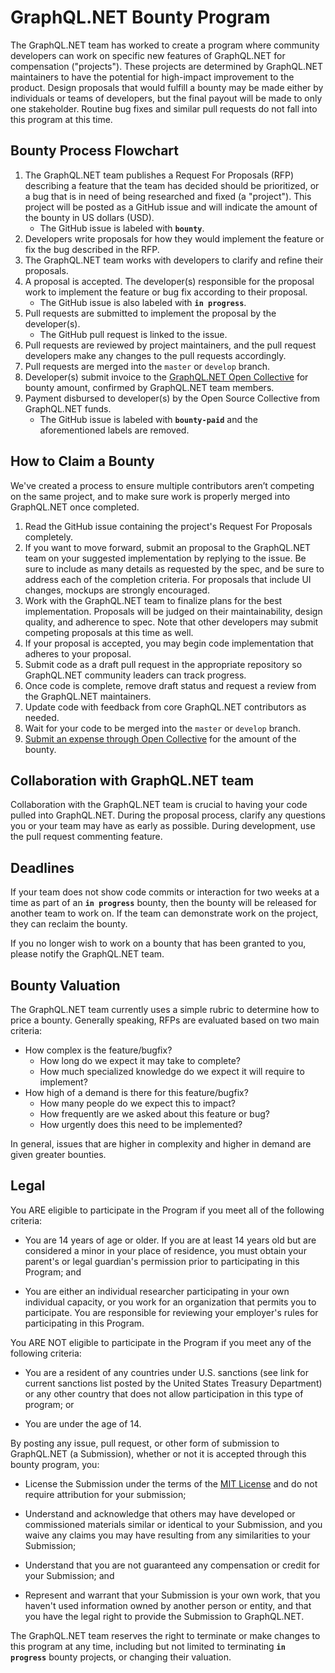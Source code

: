 # GraphQL.NET Bounty Program

The GraphQL.NET team has worked to create a program where community developers can work on specific new features
of GraphQL.NET for compensation ("projects"). These projects are determined by GraphQL.NET maintainers to have the
potential for high-impact improvement to the product. Design proposals that would fulfill a bounty may
be made either by individuals or teams of developers, but the final payout will be made to only one stakeholder.
Routine bug fixes and similar pull requests do not fall into this program at this time.


## Bounty Process Flowchart

1. The GraphQL.NET team publishes a Request For Proposals (RFP) describing a feature that the team has decided
   should be prioritized, or a bug that is in need of being researched and fixed (a "project"). This project
   will be posted as a GitHub issue and will indicate the amount of the bounty in US dollars (USD).
     * The GitHub issue is labeled with **`bounty`**.
2. Developers write proposals for how they would implement the feature or fix the bug described in the RFP.
3. The GraphQL.NET team works with developers to clarify and refine their proposals.
4. A proposal is accepted. The developer(s) responsible for the proposal work to implement the feature or
   bug fix according to their proposal.
    * The GitHub issue is also labeled with **`in progress`**.
5. Pull requests are submitted to implement the proposal by the developer(s).
    * The GitHub pull request is linked to the issue.
6. Pull requests are reviewed by project maintainers, and the pull request developers make any changes to the
   pull requests accordingly.
7. Pull requests are merged into the `master` or `develop` branch.
8. Developer(s) submit invoice to the [GraphQL.NET Open Collective](https://opencollective.com/graphql-net)
   for bounty amount, confirmed by GraphQL.NET team members.
9. Payment disbursed to developer(s) by the Open Source Collective from GraphQL.NET funds.
    * The GitHub issue is labeled with **`bounty-paid`** and the aforementioned labels are removed.


## How to Claim a Bounty

We've created a process to ensure multiple contributors aren’t competing on the same project, and to make sure
work is properly merged into GraphQL.NET once completed.

1. Read the GitHub issue containing the project's Request For Proposals completely.
2. If you want to move forward, submit an proposal to the GraphQL.NET team on your suggested implementation by
   replying to the issue. Be sure to include as many details as requested by the spec, and be sure to address
   each of the completion criteria. For proposals that include UI changes, mockups are strongly encouraged.
3. Work with the GraphQL.NET team to finalize plans for the best implementation. Proposals will be judged on their
   maintainability, design quality, and adherence to spec. Note that other developers may submit competing proposals
   at this time as well.
4. If your proposal is accepted, you may begin code implementation that adheres to your proposal.
5. Submit code as a draft pull request in the appropriate repository so GraphQL.NET community leaders can track progress.
6. Once code is complete, remove draft status and request a review from the GraphQL.NET maintainers.
7. Update code with feedback from core GraphQL.NET contributors as needed.
8. Wait for your code to be merged into the `master` or `develop` branch.
9. [Submit an expense through Open Collective](https://opencollective.com/graphql-net/expenses/new) for the amount of the bounty.


## Collaboration with GraphQL.NET team

Collaboration with the GraphQL.NET team is crucial to having your code pulled into GraphQL.NET. During the proposal process,
clarify any questions you or your team may have as early as possible. During development, use the pull request commenting
feature.


## Deadlines

If your team does not show code commits or interaction for two weeks at a time as part of an **`in progress`** bounty, then
the bounty will be released for another team to work on. If the team can demonstrate work on the project, they can reclaim
the bounty.

If you no longer wish to work on a bounty that has been granted to you, please notify the GraphQL.NET team.


## Bounty Valuation

The GraphQL.NET team currently uses a simple rubric to determine how to price a bounty. Generally speaking, RFPs are evaluated
based on two main criteria:

* How complex is the feature/bugfix?
    * How long do we expect it may take to complete?
    * How much specialized knowledge do we expect it will require to implement?
* How high of a demand is there for this feature/bugfix?
    * How many people do we expect this to impact?
    * How frequently are we asked about this feature or bug?
    * How urgently does this need to be implemented?

In general, issues that are higher in complexity and higher in demand are given greater bounties.


## Legal

You ARE eligible to participate in the Program if you meet all of the following criteria:

* You are 14 years of age or older. If you are at least 14 years old but are considered a minor in your place of residence,
  you must obtain your parent's or legal guardian's permission prior to participating in this Program; and

* You are either an individual researcher participating in your own individual capacity, or you work for an organization
  that permits you to participate. You are responsible for reviewing your employer's rules for participating in this Program.

You ARE NOT eligible to participate in the Program if you meet any of the following criteria:

* You are a resident of any countries under U.S. sanctions (see link for current sanctions list posted by the United States
  Treasury Department) or any other country that does not allow participation in this type of program; or

* You are under the age of 14.

By posting any issue, pull request, or other form of submission to GraphQL.NET (a Submission), whether or not it is accepted
through this bounty program, you:

* License the Submission under the terms of the [MIT License](https://github.com/graphql-dotnet/graphql-dotnet/blob/master/LICENSE.md)
  and do not require attribution for your submission;

* Understand and acknowledge that others may have developed or commissioned materials similar or identical to your Submission,
  and you waive any claims you may have resulting from any similarities to your Submission;

* Understand that you are not guaranteed any compensation or credit for your Submission; and

* Represent and warrant that your Submission is your own work, that you haven't used information owned by another person or entity,
  and that you have the legal right to provide the Submission to GraphQL.NET.

The GraphQL.NET team reserves the right to terminate or make changes to this program at any time, including but not limited
to terminating **`in progress`** bounty projects, or changing their valuation.
